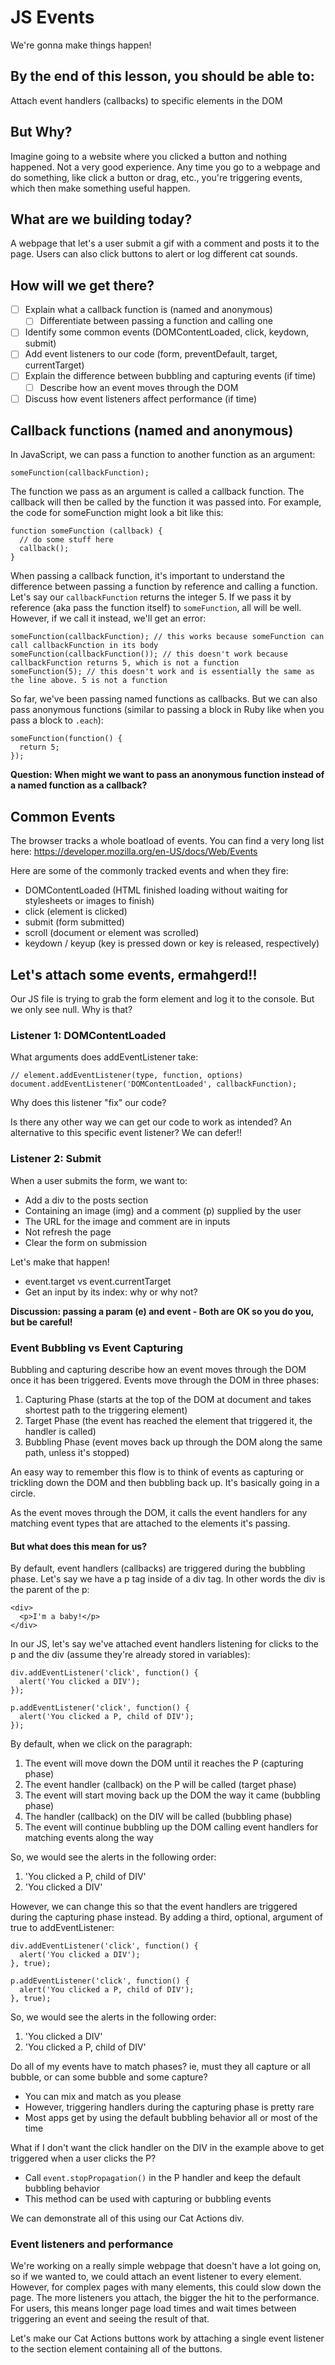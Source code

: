 # JS Events
We're gonna make things happen!

## By the end of this lesson, you should be able to:
Attach event handlers (callbacks) to specific elements in the DOM

## But Why?
Imagine going to a website where you clicked a button and nothing happened. Not a very good experience. Any time you go to a webpage and do something, like click a button or drag, etc., you're triggering events, which then make something useful happen.

## What are we building today?
A webpage that let's a user submit a gif with a comment and posts it to the page. Users can also click buttons to alert or log different cat sounds.

## How will we get there?
- [ ] Explain what a callback function is (named and anonymous)
    - [ ] Differentiate between passing a function and calling one
- [ ] Identify some common events (DOMContentLoaded, click, keydown, submit)
- [ ] Add event listeners to our code (form, preventDefault, target, currentTarget)
- [ ] Explain the difference between bubbling and capturing events (if time)
    - [ ] Describe how an event moves through the DOM
- [ ] Discuss how event listeners affect performance (if time)

## Callback functions (named and anonymous)
In JavaScript, we can pass a function to another function as an argument:
```
someFunction(callbackFunction);
```

The function we pass as an argument is called a callback function. The callback will then be called by the function it was passed into. For example, the code for someFunction might look a bit like this:
```
function someFunction (callback) {
  // do some stuff here
  callback();
}
```

When passing a callback function, it's important to understand the difference between passing a function by reference and calling a function. Let's say our `callbackFunction` returns the integer 5. If we pass it by reference (aka pass the function itself) to `someFunction`, all will be well. However, if we call it instead, we'll get an error:
```
someFunction(callbackFunction); // this works because someFunction can call callbackFunction in its body
someFunction(callbackFunction()); // this doesn't work because callbackFunction returns 5, which is not a function
someFunction(5); // this doesn't work and is essentially the same as the line above. 5 is not a function
```

So far, we've been passing named functions as callbacks. But we can also pass anonymous functions (similar to passing a block in Ruby like when you pass a block to `.each`):
```
someFunction(function() {
  return 5;
});
```

**Question: When might we want to pass an anonymous function instead of a named function as a callback?**

## Common Events
The browser tracks a whole boatload of events. You can find a very long list here: https://developer.mozilla.org/en-US/docs/Web/Events

Here are some of the commonly tracked events and when they fire:
* DOMContentLoaded (HTML finished loading without waiting for stylesheets or images to finish)
* click (element is clicked)
* submit (form submitted)
* scroll (document or element was scrolled)
* keydown / keyup (key is pressed down or key is released, respectively)

## Let's attach some events, ermahgerd!!
Our JS file is trying to grab the form element and log it to the console. But we only see null. Why is that?

### Listener 1: DOMContentLoaded
What arguments does addEventListener take:
```
// element.addEventListener(type, function, options)
document.addEventListener('DOMContentLoaded', callbackFunction);
```

Why does this listener "fix" our code?

Is there any other way we can get our code to work as intended? An alternative to this specific event listener?
We can defer!!

### Listener 2: Submit
When a user submits the form, we want to:
* Add a div to the posts section
* Containing an image (img) and a comment (p) supplied by the user
* The URL for the image and comment are in inputs
* Not refresh the page
* Clear the form on submission

Let's make that happen!

* event.target vs event.currentTarget
* Get an input by its index: why or why not?

**Discussion: passing a param (e) and event - Both are OK so you do you, but be careful!**

### Event Bubbling vs Event Capturing
Bubbling and capturing describe how an event moves through the DOM once it has been triggered. Events move through the DOM in three phases: 
1. Capturing Phase (starts at the top of the DOM at document and takes shortest path to the triggering element)
2. Target Phase (the event has reached the element that triggered it, the handler is called)
3. Bubbling Phase (event moves back up through the DOM along the same path, unless it's stopped)

An easy way to remember this flow is to think of events as capturing or trickling down the DOM and then bubbling back up. It's basically going in a  circle.

As the event moves through the DOM, it calls the event handlers for any matching event types that are attached to the elements it's passing.

#### But what does this mean for us?
By default, event handlers (callbacks) are triggered during the bubbling phase. Let's say we have a p tag inside of a div tag. In other words the div is the parent of the p:
```
<div>
  <p>I'm a baby!</p>
</div>
```

In our JS, let's say we've attached event handlers listening for clicks to the p and the div (assume they're already stored in variables):
```
div.addEventListener('click', function() {
  alert('You clicked a DIV');
});

p.addEventListener('click', function() {
  alert('You clicked a P, child of DIV');
});
```

By default, when we click on the paragraph:
1. The event will move down the DOM until it reaches the P (capturing phase)
2. The event handler (callback) on the P will be called (target phase)
3. The event will start moving back up the DOM the way it came (bubbling phase)
4. The handler (callback) on the DIV will be called (bubbling phase)
5. The event will continue bubbling up the DOM calling event handlers for matching events along the way

So, we would see the alerts in the following order:
1. 'You clicked a P, child of DIV'
2. 'You clicked a DIV'

However, we can change this so that the event handlers are triggered during the capturing phase instead. By adding a third, optional, argument of true to addEventListener: 
```
div.addEventListener('click', function() {
  alert('You clicked a DIV');
}, true);

p.addEventListener('click', function() {
  alert('You clicked a P, child of DIV');
}, true);
```

So, we would see the alerts in the following order:
1. 'You clicked a DIV'
2. 'You clicked a P, child of DIV'

Do all of my events have to match phases? ie, must they all capture or all bubble, or can some bubble and some capture?
- You can mix and match as you please
- However, triggering handlers during the capturing phase is pretty rare
- Most apps get by using the default bubbling behavior all or most of the time

What if I don't want the click handler on the DIV in the example above to get triggered when a user clicks the P?
- Call `event.stopPropagation()` in the P handler and keep the default bubbling behavior
- This method can be used with capturing or bubbling events

We can demonstrate all of this using our Cat Actions div.

### Event listeners and performance
We're working on a really simple webpage that doesn't have a lot going on, so if we wanted to, we could attach an event listener to every element. However, for complex pages with many elements, this could slow down the page. The more listeners you attach, the bigger the hit to the performance. For users, this means longer page load times and wait times between triggering an event and seeing the result of that.

Let's make our Cat Actions buttons work by attaching a single event listener to the section element containing all of the buttons.
